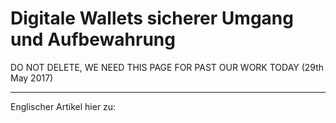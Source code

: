# Digitale Wallets sicherer Umgang und Aufbewahrung

DO NOT DELETE, WE NEED THIS PAGE FOR PAST OUR WORK TODAY (29th May 2017)



***
Englischer Artikel hier zu: []()
